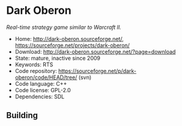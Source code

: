 # Dark Oberon

_Real-time strategy game similar to Warcraft II._

- Home: http://dark-oberon.sourceforge.net/, https://sourceforge.net/projects/dark-oberon/
- Download: http://dark-oberon.sourceforge.net/?page=download
- State: mature, inactive since 2009
- Keywords: RTS
- Code repository: https://sourceforge.net/p/dark-oberon/code/HEAD/tree/ (svn)
- Code language: C++
- Code license: GPL-2.0
- Dependencies: SDL

## Building

